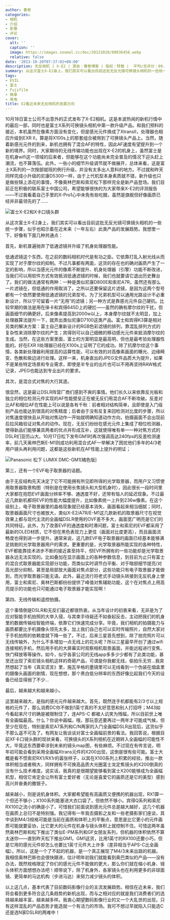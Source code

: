 ```yaml
---
author: 春卷
categories:
- 相机
- 介绍
- 影像
- 评论
cover:
  alt: ''
  caption: ''
  image: https://images.soomal.cc/doc/20131020/00036458.webp
  relative: false
date: '2013-10-20T07:37:02+08:00'
description: 无反相机 | X-E2 | 源自：春卷博客 | 版权：转载 |  平均/总评分：09.69/281
summary: 从这次富士X-E2身上，我们其实可以看出目前这批无反光镜可换镜头相机的一些统一步骤，似乎也昭示着在近未来（一年左右）此类产品的发展趋势。我想里一下，好像有下面几种共通点：首先，新机普遍抛弃了低通滤镜并升级了机身处理器性能；其次，是混合式对焦的大行其道；第三，EVF电子取景器的话题……
tags:
- EVIL
- 富士
- Fujifilm
- 微单
- 单电
title: E2看近未来无反相机的发展方向
---
```


10月18日富士公司不出意外的正式发布了X-E2相机。这是本波热闹的新机行情中的最后一部，同时也是富士X系列可换镜头相机中第一款升级产品。和我们预料的接近，本机虽然在像素方面没有变化，但是感光元件换成了XtransII，处理器也相应升级到EXR II，算是将X100s上的那套组合被用到了可换镜头产品上。当然，随着新感光元件的到来，新机也拥有了混合AF的特性，因此AF速度有望提升到一个新的境界。同时，大家期待的无线传输功能也出现在X-E2的机身上，虽然富士是在机身wifi这一领域的后来者，但能够在这个功能尚未完全普及的情况下迎头赶上潮流，也不算落伍。此外，一些小的细节升级调节就不做展开，总体来看，这是富士X系列的一次按部就班的例行升级，并没有太多出人意料的地方。不过就和昨天同样完成小升级的尼康D5300一样，由于上代机型本身素质就不错，新升级也只是做些锦上添花的事情，不像奥林巴斯和索尼松下那样完全是新产品登场。我们目前正在积极的联系富士中国公司，希望能够很快的为大家带来X-E2的评测报告――不过我看着自己手里的X-Pro1心中未免有些吃醋，虽然是旗舰但好像画质已经并非最领先的了……

![富士X-E2和X卡口镜头群](https://images.soomal.cc/doc/20131020/00036457.webp)





从这次富士X-E2身上，我们其实可以看出目前这批无反光镜可换镜头相机的一些统一步骤，似乎也昭示着在近未来（一年左右）此类产品的发展趋势。我想里一下，好像有下面几种共通点：

首先，新机普遍抛弃了低通滤镜并升级了机身处理器性能。

低通滤镜这个东西，在之前的数码相机时代是有功之臣。它依靠打乱入射光线从而实现了对于摩尔纹的抑制。不过凡事都有两面，这货的存在也的确对画质产生了一定的影响，所以当感光元件的像素不断提升、机身处理器（引擎）功能不断改进，当我们可以用软件方式有效抵消低通滤镜的时候，我们也就要请它退出历史舞台了。我们的做法通常有两种：一种是类似尼康D800E和索尼A7R，虽然还有那么一片滤镜在，但低通的作用取消了。之所以还要保留这片滤镜，是因为这两个型号都有一个依然要使用低通滤镜的兄弟型号。为了兄弟机型可以通用光路设计不必重新设计，所以宁可留着一片“无用”的滤镜；另一种方式是靠感光元件自己硬抗。比较早期的做法是用在徕卡和宾得645D上的硬扛――虽然的确有摩尔纹的干扰，但画面细节的确更好。后来像素提高到2000w以上，本身摩尔纹就不太明显，加上处理器算法提升一下，就弄出类似尼康D7100这类产品。富士和宾得K3算是相对另类的解决方案：富士自己重新设计的RGB色彩滤镜的排列，靠混乱排列方式的复杂性来消除摩尔纹的产生；宾得则可以自己细微的移动感光元件来抵消摩尔纹的生成。当然，在这些方案里面，富士的方案明显是最高明，但也是最考验处理器性能的。好在EXR II处理器已经在X100s上证明了它的成功。除了抗摩尔纹这个事情，各类新处理器利用提高的运算性能，可以有效的对高像素画面的曝光、边缘畸变、色散和紫边进行处理。这样一来，机身直出的JPEG文件品质大为提升，如果不是某些特定场景和专业需求，即使是半专业的出片也可以不用再坚持RAW格式记录，JPEG也能达到专业出片的要求。

其次，是混合式对焦的大行其道。

很显然，这是最让DSLR阵营厂商们感到不爽的事情。他们长久以来依靠反光板和独立的相位检测元件实现的AF性能壁垒正在被无反们用混合AF不断攻破。反差对比AF和相位AF在性能上可以说是各有千秋：前者相对结构简单，且即使是入门级别产品也能达到很高的对焦精度；后者由于没有反复来回检测对比度的步骤，所以对焦速度很快且从开始对焦动作一开始就明确知道动作方向，拍摄画面不会出现前后拉风箱验证对焦点的动作。现在，无反们纷纷在感光元件上集成了相位检测器，使得新品们能够兼具两者的优点并形成互补，这就使得唯有单一一种对焦方式的DSLR们亚历山大。10月17日松下发布GM1时再次强调高达240fps的反差检测速率，前几天奥林巴斯E-M1则成功利用混合式AF一举解决了困扰他们多年的4/3老用户镜头再利用问题，这都是这些新机在AF性能上提升的明证；

![Panasonic 松下 LUMIX DMC-GM1[橘色版]](https://images.soomal.cc/doc/20131019/00036446.webp)





第三，还有一个EVF电子取景器的话题。

由于无反结构先天决定了它不可能拥有所见即所得的光学取景器，而用户又习惯使用取景器取景构图（特别是在使用长焦镜头和大型机身时），因此很长一段时间里大家都在抱怨EVF画面分辨率不够、通透度不好，还带有恼人的延迟现象。不过最近几款新机都将EVF的性能大幅度提升，比如像素统一上升到236w像素。在这个级别上，电子取景器里的晶格现象就已经基本消失，画面看起来相当细腻；同时，取景器画面尺寸也被放大，类似X-E2/A7R/E-M1这几款新机的取景器尺寸在视觉效果上都与现代主流的全画幅DSLR使用的OVF差不多大，画面宽广明亮是它们的共同特征。此外，为了改善EVF的通透度和时滞问题，富士和索尼的EVF都采用了最新的OLED材质，它不但在黑色表现力上更佳（画面对比度更高），而且画面流畅度也得到进一步提升。通常来说，这几款EVF电子取景器的画面已经基本能够满足挑剔的光学取景器用户的需求。更重要的是，光学取景器所能实现的各种特性，EVF都能靠技术进步不断的接近甚至持平，但EVF所拥有的一些功能却是光学取景器永远无法实现的。比如叠加在显示画面上的各种参数信息，到目前为止只有富士的混合式取景器能实现部分功能，而类似实时调节白平衡、对于暗部细节提亮/对高光部分抑制，甚至是局部放大画面对焦点部分，这些功能只有电子取景器才能做到，而光学取景器只能无语。此外，最近流行将老式手动镜头转接到无反机身上使用，富士和索尼、奥林巴斯都纷纷提供了峰值对焦辅助功能，这个在对焦点上用高亮提示的功能也只可能通过电子取景器才能实现啊！

第四、无线传输和遥控拍摄。

这个事情倒是DSLR和无反们最近都很热衷。从当年设计的初衷来看，无非是为了应对智能手机拍照的大举入侵，与其束手待毙还不如奋起反击，主动把我们的机身里的数据传输给智能终端，依靠它们快速完成分享。毕竟，我们相机的拍摄能力与画质都要比手机摄像头领先太多，加上我们自己也可以实时传输照片，自然大家对于手机拍照的依赖度就下降一些了。不过，后来三星首先想到，除了拍完照片可以无线传输外，为什么不多增加一点无线上的花头呢？所以三星最早开创了通过wifi连接相机手机，然后用手机的大屏幕实时观察相机取景画面，并能远程进行变焦、快门释放等等操作。如今，似乎各家公司的无线app多多少少都有了此类功能，甚至还出现了索尼镜头相机这样的奇葩产品，可谓是你我都无线，偷拍乐无穷...我突然想起了当年《真实谎言》里，施瓦辛格的墨镜里可以无线看到一个伪装在烟盒里的摄像头画面的剧情，现在想想，那个黑白低分辨率的东西好像比起我们今天的设备已经显得弱了不少...

最后，越来越大和越来越小。

这里越来越大，是指的感光元件越来越大。首先，既然连手机都能有2/3寸以上规格的元件了，那么消费DC你不做到1英寸真的不太好意思和别人打招呼；M43如今看起来尺寸的确是被限制住了，连APS-C 都被人讥笑为残幅，所以目前世上唯有全画幅最高。什么？你说中画幅，哦，那玩意还要再过一两年才可能成气候，但至少在现在，特别是索尼A7系列和C/N两家的入门全画幅DSLR出现后，这货似乎不那么遥不可及了。有网友让我谈谈对富士全画幅前景的看法。我回答说，根据目前XF卡口镜头群的现状来看，可换镜头的X系列相机在近期转入全画幅的可能性不大，毕竟这东西要牵涉到未来的镜头map图，有些麻烦。不过现在有传言说，明年初可能会看到采用全画幅Xtrans元件的X200出现，这倒是很有些可能。富士大概是看不惯索尼RX1/RX1r的嚣张样子，以其在X100系列上积累的经验，推出一款体积相当或者稍大，同样拥有不可换高品质大光圈富士龙定焦镜头的X200倒真的没有什么技术难度。说实话，我真的是很期望能够看到富士X200能够成为全画幅机型，相信它肯定会让所有富士爱好者（无论是喜爱它的画质还是它的美型）感到高兴并奋勇的撒银子。

越来越小，则是说机身体积。大家都希望能有高画质又便携的机器出现，RX1算一个但还不够小；X100系列能塞进大衣口袋了，但依然不够小。宾得Q系列和索尼RX100之流小的确是小了，可惜我们前面说到感光元件总是越大越好，这几个机器在画质上总归不是特别强。我记得有一年我去摄影之友和一些老摄影家们座谈，其中谈到M4/3规格可能是当前在画质和体积上的平衡点，意思是比它更小的元件画质可能就要妥协，比它更大的元件在机身与镜头体积上就控制不住。可惜这两年虽然奥林巴斯和松下推出了类似E-PM系列和GF女朋友系列，但机器的体积依然不算太迷你――直到昨天松下推出GM1。GM1这货，比用1英寸的RX100还要小巧，但是它用的感光元件却怎么也要比1英寸元件大上许多（差异相当于APS-C比全画幅）。所以，这是一个了不起的机器，是一个真正展现了M4/3未来出路的机器。我相信奥林巴斯也会很快跟进，估计明年初我们就能看到奥巴类似的产品――没有办法，既然规格限定了你们的感光元件不能做的更大，那么你们就在缩小机身、镜头体积方面想想办法吧！顺带说下，除了机身外，各家镜头也在利用更多的非球面镜、更简单的马达机构（步进马达）来努力减少镜头的体积。

以上这几点，基本代表了目前数码影像行业的主流发展趋势。相信在近未来，我们将会看到更多符合这几条趋势的新机出现，而与之相对应的就是我们消费者们的选择越来越丰富，越来越多样。我衷心期望数码影像行业的又一个大乱世的出现，只有这样混乱的产品态势才能造就一个有活力的市场。我可不想过早就陷入只能选C还是选N家DSLR的两难中！